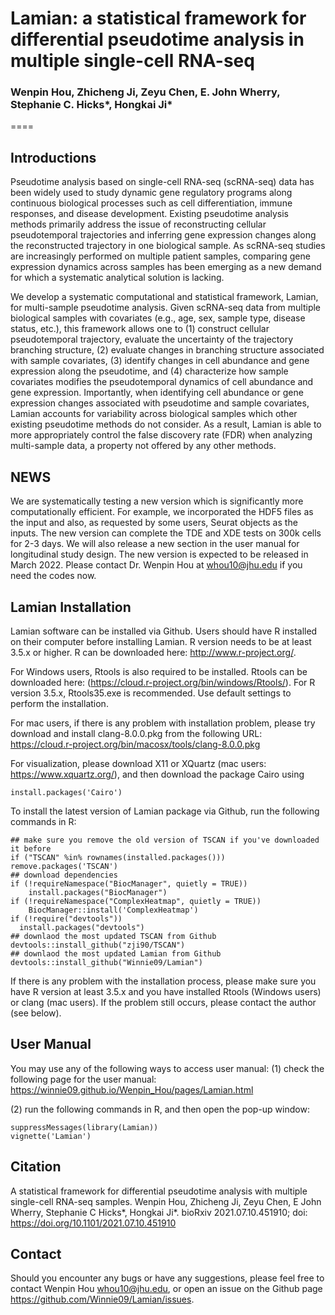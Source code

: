 # Lamian: a statistical framework for differential pseudotime analysis in multiple single-cell RNA-seq

### Wenpin Hou, Zhicheng Ji, Zeyu Chen, E. John Wherry, Stephanie C. Hicks\*, Hongkai Ji\*
====

## Introductions
Pseudotime analysis based on single-cell RNA-seq (scRNA-seq) data has been widely used to study dynamic gene regulatory programs along continuous biological processes such as cell differentiation, immune responses, and disease development. Existing pseudotime analysis methods primarily address the issue of reconstructing cellular pseudotemporal trajectories and inferring gene expression changes along the reconstructed trajectory in one biological sample. As scRNA-seq studies are increasingly performed on multiple patient samples, comparing gene expression dynamics across samples has been emerging as a new demand for which a systematic analytical solution is lacking. 

We develop a systematic computational and statistical framework, Lamian, for multi-sample pseudotime analysis. Given scRNA-seq data from multiple biological samples with covariates (e.g., age, sex, sample type, disease status, etc.), this framework allows one to (1) construct cellular pseudotemporal trajectory, evaluate the uncertainty of the trajectory branching structure, (2) evaluate changes in branching structure associated with sample covariates, (3) identify changes in cell abundance and gene expression along the pseudotime, and (4) characterize how sample covariates modifies the pseudotemporal dynamics of cell abundance and gene expression. Importantly, when identifying cell abundance or gene expression changes associated with pseudotime and sample covariates, Lamian accounts for variability across biological samples which other existing pseudotime methods do not consider. As a result, Lamian is able to more appropriately control the false discovery rate (FDR) when analyzing multi-sample data, a property not offered by any other methods. 


## NEWS
We are systematically testing a new version which is significantly more computationally efficient. For example, we incorporated the HDF5 files as the input and also, as requested by some users, Seurat objects as the inputs. The new version can complete the TDE and XDE tests on 300k cells for 2-3 days. We will also release a new section in the user manual for longitudinal study design. The new version is expected to be released in March 2022. Please contact Dr. Wenpin Hou at <whou10@jhu.edu> if you need the codes now. 


## Lamian Installation

Lamian software can be installed via Github.
Users should have R installed on their computer before installing Lamian. R version needs to be at least 3.5.x or higher. R can be downloaded here: http://www.r-project.org/.

For Windows users, Rtools is also required to be installed. Rtools can be downloaded here: (https://cloud.r-project.org/bin/windows/Rtools/). For R version 3.5.x, Rtools35.exe is recommended. Use default settings to perform the installation.

For mac users, if there is any problem with installation problem, please try download and install clang-8.0.0.pkg from the following URL: https://cloud.r-project.org/bin/macosx/tools/clang-8.0.0.pkg

For visualization, please download X11 or XQuartz (mac users: https://www.xquartz.org/), and then download the package Cairo using
```{r}
install.packages('Cairo')
```

To install the latest version of Lamian package via Github, run the following commands in R:
```{r }
## make sure you remove the old version of TSCAN if you've downloaded it before
if ("TSCAN" %in% rownames(installed.packages())) remove.packages('TSCAN')
## download dependencies
if (!requireNamespace("BiocManager", quietly = TRUE))
    install.packages("BiocManager")
if (!requireNamespace("ComplexHeatmap", quietly = TRUE))
    BiocManager::install('ComplexHeatmap')
if (!require("devtools"))
  install.packages("devtools")
## downlaod the most updated TSCAN from Github
devtools::install_github("zji90/TSCAN") 
## downlaod the most updated Lamian from Github
devtools::install_github("Winnie09/Lamian")
```



If there is any problem with the installation process, please make sure you have R version at least 3.5.x and you have installed Rtools (Windows users) or clang (mac users). If the problem still occurs, please contact the author (see below).


## User Manual
You may use any of the following ways to access user manual:
(1) check the following page for the user manual: 
https://winnie09.github.io/Wenpin_Hou/pages/Lamian.html

(2) run the following commands in R, and then open the pop-up window:
```{r}
suppressMessages(library(Lamian))
vignette('Lamian')
```

## Citation 

A statistical framework for differential pseudotime analysis with multiple single-cell RNA-seq samples. 
Wenpin Hou, Zhicheng Ji, Zeyu Chen, E John Wherry, Stephanie C Hicks\*, Hongkai Ji\*. 
bioRxiv 2021.07.10.451910; doi: https://doi.org/10.1101/2021.07.10.451910

## Contact

Should you encounter any bugs or have any suggestions, please feel free to contact Wenpin Hou <whou10@jhu.edu>, or open an issue on the Github page https://github.com/Winnie09/Lamian/issues.

